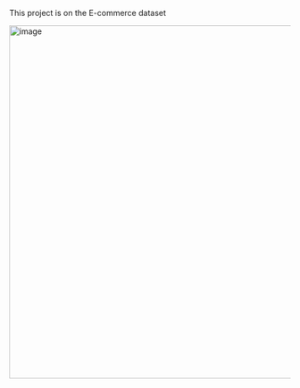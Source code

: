 This project is on the E-commerce dataset

<img width="632" alt="image" src="https://github.com/user-attachments/assets/95699a3c-ef97-4630-81af-2552cffc4021" />
